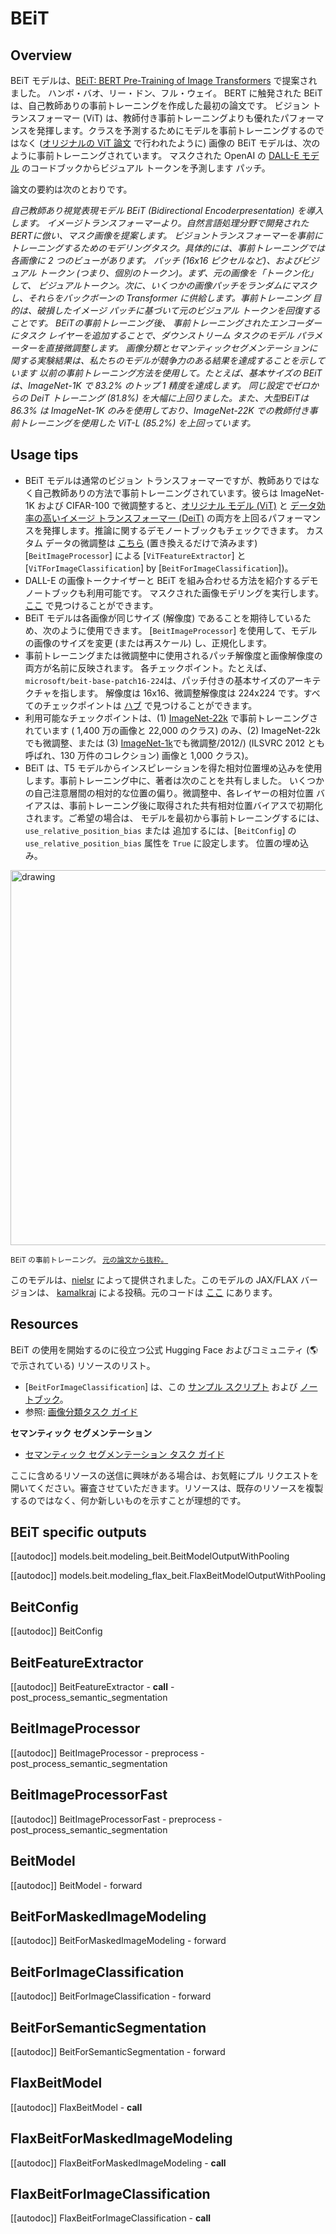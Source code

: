 <!--Copyright 2021 The HuggingFace Team. All rights reserved.

Licensed under the Apache License, Version 2.0 (the "License"); you may not use this file except in compliance with
the License. You may obtain a copy of the License at

http://www.apache.org/licenses/LICENSE-2.0

Unless required by applicable law or agreed to in writing, software distributed under the License is distributed on
an "AS IS" BASIS, WITHOUT WARRANTIES OR CONDITIONS OF ANY KIND, either express or implied. See the License for the
specific language governing permissions and limitations under the License.

⚠️ Note that this file is in Markdown but contain specific syntax for our doc-builder (similar to MDX) that may not be
rendered properly in your Markdown viewer.

-->

# BEiT

## Overview

BEiT モデルは、[BEiT: BERT Pre-Training of Image Transformers](https://huggingface.co/papers/2106.08254) で提案されました。
ハンボ・バオ、リー・ドン、フル・ウェイ。 BERT に触発された BEiT は、自己教師ありの事前トレーニングを作成した最初の論文です。
ビジョン トランスフォーマー (ViT) は、教師付き事前トレーニングよりも優れたパフォーマンスを発揮します。クラスを予測するためにモデルを事前トレーニングするのではなく
([オリジナルの ViT 論文](https://huggingface.co/papers/2010.11929) で行われたように) 画像の BEiT モデルは、次のように事前トレーニングされています。
マスクされた OpenAI の [DALL-E モデル](https://huggingface.co/papers/2102.12092) のコードブックからビジュアル トークンを予測します
パッチ。

論文の要約は次のとおりです。

*自己教師あり視覚表現モデル BEiT (Bidirectional Encoderpresentation) を導入します。
イメージトランスフォーマーより。自然言語処理分野で開発されたBERTに倣い、マスク画像を提案します。
ビジョントランスフォーマーを事前にトレーニングするためのモデリングタスク。具体的には、事前トレーニングでは各画像に 2 つのビューがあります。
パッチ (16x16 ピクセルなど)、およびビジュアル トークン (つまり、個別のトークン)。まず、元の画像を「トークン化」して、
ビジュアルトークン。次に、いくつかの画像パッチをランダムにマスクし、それらをバックボーンの Transformer に供給します。事前トレーニング
目的は、破損したイメージ パッチに基づいて元のビジュアル トークンを回復することです。 BEiTの事前トレーニング後、
事前トレーニングされたエンコーダーにタスク レイヤーを追加することで、ダウンストリーム タスクのモデル パラメーターを直接微調整します。
画像分類とセマンティックセグメンテーションに関する実験結果は、私たちのモデルが競争力のある結果を達成することを示しています
以前の事前トレーニング方法を使用して。たとえば、基本サイズの BEiT は、ImageNet-1K で 83.2% のトップ 1 精度を達成します。
同じ設定でゼロからの DeiT トレーニング (81.8%) を大幅に上回りました。また、大型BEiTは
86.3% は ImageNet-1K のみを使用しており、ImageNet-22K での教師付き事前トレーニングを使用した ViT-L (85.2%) を上回っています。*

## Usage tips

- BEiT モデルは通常のビジョン トランスフォーマーですが、教師ありではなく自己教師ありの方法で事前トレーニングされています。彼らは
  ImageNet-1K および CIFAR-100 で微調整すると、[オリジナル モデル (ViT)](vit) と [データ効率の高いイメージ トランスフォーマー (DeiT)](deit) の両方を上回るパフォーマンスを発揮します。推論に関するデモノートブックもチェックできます。
  カスタム データの微調整は [こちら](https://github.com/NielsRogge/Transformers-Tutorials/tree/master/VisionTransformer) (置き換えるだけで済みます)
  [`BeitImageProcessor`] による [`ViTFeatureExtractor`] と
  [`ViTForImageClassification`] by [`BeitForImageClassification`])。
- DALL-E の画像トークナイザーと BEiT を組み合わせる方法を紹介するデモ ノートブックも利用可能です。
  マスクされた画像モデリングを実行します。 [ここ](https://github.com/NielsRogge/Transformers-Tutorials/tree/master/BEiT) で見つけることができます。
- BEiT モデルは各画像が同じサイズ (解像度) であることを期待しているため、次のように使用できます。
  [`BeitImageProcessor`] を使用して、モデルの画像のサイズを変更 (または再スケール) し、正規化します。
- 事前トレーニングまたは微調整中に使用されるパッチ解像度と画像解像度の両方が名前に反映されます。
  各チェックポイント。たとえば、`microsoft/beit-base-patch16-224`は、パッチ付きの基本サイズのアーキテクチャを指します。
  解像度は 16x16、微調整解像度は 224x224 です。すべてのチェックポイントは [ハブ](https://huggingface.co/models?search=microsoft/beit) で見つけることができます。
- 利用可能なチェックポイントは、(1) [ImageNet-22k](http://www.image-net.org/) で事前トレーニングされています (
  1,400 万の画像と 22,000 のクラス) のみ、(2) ImageNet-22k でも微調整、または (3) [ImageNet-1k](http://www.image-net.org/challenges/LSVRC)でも微調整/2012/) (ILSVRC 2012 とも呼ばれ、130 万件のコレクション)
  画像と 1,000 クラス)。
- BEiT は、T5 モデルからインスピレーションを得た相対位置埋め込みを使用します。事前トレーニング中に、著者は次のことを共有しました。
  いくつかの自己注意層間の相対的な位置の偏り。微調整中、各レイヤーの相対位置
  バイアスは、事前トレーニング後に取得された共有相対位置バイアスで初期化されます。ご希望の場合は、
  モデルを最初から事前トレーニングするには、`use_relative_position_bias` または
  追加するには、[`BeitConfig`] の `use_relative_position_bias` 属性を `True` に設定します。
  位置の埋め込み。

<img src="https://huggingface.co/datasets/huggingface/documentation-images/resolve/main/transformers/model_doc/beit_architecture.jpg"
alt="drawing" width="600"/>

<small> BEiT の事前トレーニング。 <a href="https://huggingface.co/papers/2106.08254">元の論文から抜粋。</a> </small>

このモデルは、[nielsr](https://huggingface.co/nielsr) によって提供されました。このモデルの JAX/FLAX バージョンは、
[kamalkraj](https://huggingface.co/kamalkraj) による投稿。元のコードは [ここ](https://github.com/microsoft/unilm/tree/master/beit) にあります。

## Resources

BEiT の使用を開始するのに役立つ公式 Hugging Face およびコミュニティ (🌎 で示されている) リソースのリスト。

<PipelineTag pipeline="image-classification"/>

- [`BeitForImageClassification`] は、この [サンプル スクリプト](https://github.com/huggingface/transformers/tree/main/examples/pytorch/image-classification) および [ノートブック](https://colab.research.google.com/github/huggingface/notebooks/blob/main/examples/image_classification.ipynb)。
- 参照: [画像分類タスク ガイド](../tasks/image_classification)

**セマンティック セグメンテーション**
- [セマンティック セグメンテーション タスク ガイド](../tasks/semantic_segmentation)

ここに含めるリソースの送信に興味がある場合は、お気軽にプル リクエストを開いてください。審査させていただきます。リソースは、既存のリソースを複製するのではなく、何か新しいものを示すことが理想的です。

## BEiT specific outputs

[[autodoc]] models.beit.modeling_beit.BeitModelOutputWithPooling

[[autodoc]] models.beit.modeling_flax_beit.FlaxBeitModelOutputWithPooling

## BeitConfig

[[autodoc]] BeitConfig

## BeitFeatureExtractor

[[autodoc]] BeitFeatureExtractor
    - __call__
    - post_process_semantic_segmentation

## BeitImageProcessor

[[autodoc]] BeitImageProcessor
    - preprocess
    - post_process_semantic_segmentation

## BeitImageProcessorFast

[[autodoc]] BeitImageProcessorFast
    - preprocess
    - post_process_semantic_segmentation

## BeitModel

[[autodoc]] BeitModel
    - forward

## BeitForMaskedImageModeling

[[autodoc]] BeitForMaskedImageModeling
    - forward

## BeitForImageClassification

[[autodoc]] BeitForImageClassification
    - forward

## BeitForSemanticSegmentation

[[autodoc]] BeitForSemanticSegmentation
    - forward

## FlaxBeitModel

[[autodoc]] FlaxBeitModel
    - __call__

## FlaxBeitForMaskedImageModeling

[[autodoc]] FlaxBeitForMaskedImageModeling
    - __call__

## FlaxBeitForImageClassification

[[autodoc]] FlaxBeitForImageClassification
    - __call__
